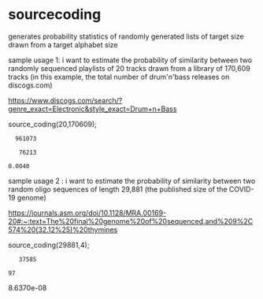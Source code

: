 # sourcecoding
generates probability statistics of randomly generated lists of target size drawn from a target alphabet size

sample usage 1: i want to estimate the probability of similarity between two randomly sequenced playlists of 20 tracks drawn from a library of 170,609 tracks (in this example, the total number of drum'n'bass releases on discogs.com)

https://www.discogs.com/search/?genre_exact=Electronic&style_exact=Drum+n+Bass

source_coding(20,170609);

      961073

       76213

    0.0040

sample usage 2 : i want to estimate the probability of similarity between two random oligo sequences of length 29,881 (the published size of the COVID-19 genome)

https://journals.asm.org/doi/10.1128/MRA.00169-20#:~:text=The%20final%20genome%20of%20sequenced,and%209%2C574%20(32.12%25)%20thymines

source_coding(29881,4);

       37585

    97

   8.6370e-08
